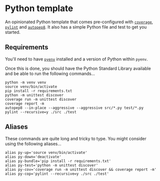 # Python template

An opinionated Python template that comes pre-configured with [`coverage`](https://pypi.org/project/coverage/), [`pylint`](https://pypi.org/project/pylint/) and [`autopep8`](https://pypi.org/project/autopep8/). It also has a simple Python file and test to get you started.

## Requirements

You'll need to have [`pyenv`](https://github.com/pyenv/pyenv) installed and a version of Python within `pyenv`.

Once this is done, you should have the Python Standard Library available and be able to run the following commands...

```shell
python -m venv venv
source venv/bin/activate
pip install -r requirements.txt
python -m unittest discover
coverage run -m unittest discover
coverage report -m
autopep8 --in-place --aggressive --aggressive src/*.py test/*.py
pylint --recursive=y ./src ./test
```

## Aliases

These commands are quite long and tricky to type. You might consider using the following aliases...

```shell
alias py-up='source venv/bin/activate'
alias py-down='deactivate'
alias py-bundle='pip install -r requirements.txt'
alias py-test='python -m unittest discover'
alias py-cov='coverage run -m unittest discover && coverage report -m'
alias py-cop='pylint --recursive=y ./src ./test'
```